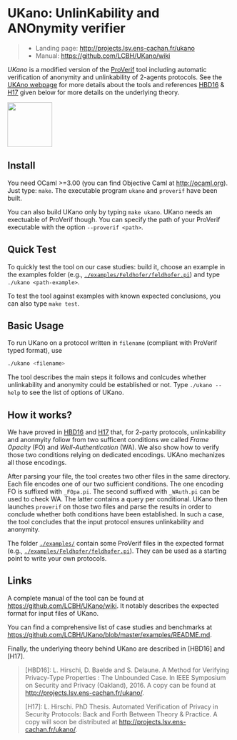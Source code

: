 # UKano: UnlinKability and ANOnymity verifier
> - Landing page: http://projects.lsv.ens-cachan.fr/ukano
> - Manual: https://github.com/LCBH/UKano/wiki

*UKano* is a modified version of the [ProVerif](http://proverif.inria.fr)
tool including automatic verification of anonymity and unlinkability of 2-agents protocols.
See the [UKAno webpage](http://projects.lsv.ens-cachan.fr/ukano/) for more details about the tools
and references [HBD16](#links) & [H17](#links) given below for more details on
the underlying theory.

<img align="center" src="http://projects.lsv.ens-cachan.fr/ukano/pictures/International_justice_and_privacy.jpg" width="100" />


## Install

You need OCaml >=3.00 (you can find Objective Caml at http://ocaml.org).
Just type: `make`.
The executable program `ukano` and `proverif` have been built.

You can also build UKano only by typing `make ukano`.
UKano needs an exectuable of ProVerif though. You can specify the path of
your ProVerif executable with the option `--proverif <path>`.


## Quick Test

To quickly test the tool on our case studies: build it, choose an example
in the examples folder (e.g., [`./examples/Feldhofer/feldhofer.pi`](./examples/Feldhofer/feldhofer.pi))
and type `./ukano <path-example>`.

To test the tool against examples with known expected conclusions, you can also type `make test`.


## Basic Usage
To run UKano on a protocol written in `filename` (compliant with ProVerif typed format), use
```bash
./ukano <filename>
```
The tool describes the main steps it follows and conlcudes whether unlinkability
and anonymity could be established or not. Type `./ukano --help` to see the list
of options of UKano.


## How it works?
We have proved in [HBD16](#references) and [H17](#references) that, for 2-party protocols,
unlinkability and anonmyity  follow from two sufficent conditions we
called *Frame Opacity* (FO) and *Well-Authentication* (WA). We also show
how to verify those two conditions relying on dedicated encodings.
UKAno mechanizes all those encodings.

After parsing your file, the tool creates two other files in the same
directory. Each file encodes one of our two sufficient conditions. 
The one encoding FO is suffixed with `_FOpa.pi`. The second suffixed
with `_WAuth.pi` can be used to check WA. The latter contains a query
per conditional.
UKano then launches `proverif` on those two files and parse the results
in order to conclude whether both conditions have been established. In such
a case, the tool concludes that the input protocol ensures unlinkability and
anonymity.

The folder [`./examples/`](./examples) contain some ProVerif files in the expected
format (e.g., [`./examples/Feldhofer/feldhofer.pi`](./examples/Feldhofer/feldhofer.pi)). 
They can be used as a starting point to write your own protocols.


## Links

A complete manual of the tool can be found at https://github.com/LCBH/UKano/wiki. It notably
describes the expected format for input files of UKano.

You can find a comprehensive list of case studies and benchmarks at
https://github.com/LCBH/UKano/blob/master/examples/README.md.

Finally, the underlying theory behind UKano are described in [HBD16] and [H17].


> [HBD16]: L. Hirschi, D. Baelde and S. Delaune.
>      A Method for Verifying Privacy-Type Properties : The Unbounded Case.
>      In IEEE Symposium on Security and Privacy (Oakland), 2016.
>      A copy can be found at http://projects.lsv.ens-cachan.fr/ukano/.
>
> [H17]: L. Hirschi.
>      PhD Thesis.
>	   Automated Verification of Privacy in Security Protocols:
>	   Back and Forth Between Theory & Practice.
>	   A copy will soon be distributed at http://projects.lsv.ens-cachan.fr/ukano/.
